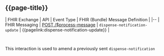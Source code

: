 ## {{page-title}}

| FHIR Exchange | API | Event Type | FHIR (Bundle) Message Definition |
|--
| FHIR Messaging | [POST /$process-message](https://digital.nhs.uk/developer/api-catalogue/electronic-prescription-service-fhir#api-Dispensing-send-dispense-notification-message) |  `dispense-notification-update` | {{pagelink:dispense-notification-update}} |

<br>

This interaction is used to amend a previously sent `dispense-notification`